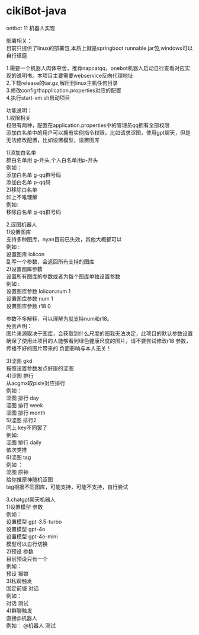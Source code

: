 # cikiBot-java
ontbot 11 机器人实现  

部署相关：  
目前只提供了linux的部署包,本质上就是springboot runnable jar包,windows可以自行琢磨  

1.需要一个机器人肉体夺舍，推荐napcatqq，onebot机器人启动自行查看对应实现的说明书。本项目主要需要webservice反向代理地址  
2.下载release的tar.gz,解压到linux主机任何目录  
3.修改config中application.properties对应的配置  
4.执行start-vm.sh启动项目  

功能说明：  
1.权限相关  
    权限有两种，配置在application.properties中的管理员qq拥有全部权限  
    添加白名单中的用户可以拥有实例指令权限，比如请求涩图，使用gpt聊天，但是无法修改配置，比如设置模型，设置图库  

 1)添加白名单  
      群白名单用 g-开头,个人白名单用p-开头  
      例如：  
        添加白名单 g-qq群号码  
        添加白名单 p-qq码  
 2)移除白名单  
      如上不难理解  
      例如:  
        移除白名单 g-qq群号码  
    
  
2.涩图机器人  
 1)设置图库  
   支持多种图库，nyan目前已失效，其他大概都可以  
   例如 :  
    设置图库 lolicon  
    乱写一个参数，会返回所有支持的图库  
 2)设置图库参数   
   设置所有图库的参数或者为每个图库单独设置参数  
   例如 :  
    设置图库参数 lolicon:num 1  
    设置图库参数 num 1  
    设置图库参数 r18 0  

  参数不多解释，可以理解为就支持num和r18。  
  免责声明：  
    图片来源取决于图库，会获取到什么尺度的图我无法决定，此项目的默认参数设置确保了使用此项目的人能够看到绿色健康尺度的图片，请不要尝试修改r18 参数，传播不好的图片带来的     负面影响与本人无关！  

3)涩图 gkd  
   按照设置参数发点好康的涩图  
4)涩图 排行  
   从acgmx取pixiv对应排行  
   例如：  
    涩图 排行 day  
    涩图 排行 week  
    涩图 排行 month  
5)涩图 排行2  
  同上 key不同罢了  
    例如:  
    涩图 排行 daily  
   依次类推  
6)涩图 tag  
  例如 ：  
    涩图 原神  
   给你推原神随机涩图  
   tag根据不同图库，可能支持，可能不支持，自行尝试  


3.chatgpt聊天机器人  
 1)设置模型 参数  
      例如：  
           设置模型 gpt-3.5-turbo  
           设置模型 gpt-4o  
           设置模型 gpt-4o-mini  
      模型可以自行切换  
 2)预设 参数  
      目前预设只有一个   
      例如：  
        预设 猫娘  
 3)私聊触发  
     固定前缀  对话   
     例如：  
        对话 测试  
 4)群聊触发  
     直接@机器人  
     例如：
       @机器人 测试

     

